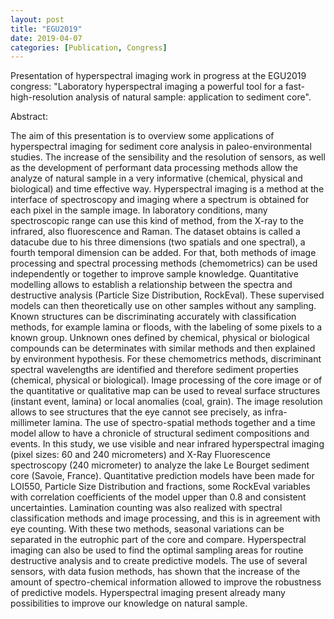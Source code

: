 ```yaml
---
layout: post
title: "EGU2019"
date: 2019-04-07
categories: [Publication, Congress]
---
```


Presentation of hyperspectral imaging work in progress at the EGU2019 congress: "Laboratory hyperspectral imaging a powerful tool for a fast-high-resolution analysis of natural sample: application to sediment core".

Abstract:

The aim of this presentation is to overview some applications of hyperspectral imaging for sediment core analysis in paleo-environmental studies. The increase of the sensibility and the resolution of sensors, as well as the development of performant data processing methods allow the analyze of natural sample in a very informative (chemical, physical and biological) and time effective way. Hyperspectral imaging is a method at the interface of spectroscopy and imaging where a spectrum is obtained for each pixel in the sample image. In laboratory conditions, many spectroscopic range can use this kind of method, from the X-ray to the infrared, also fluorescence and Raman. The dataset obtains is called a datacube due to his three dimensions (two spatials and one spectral), a fourth temporal dimension can be added. For that, both methods of image processing and spectral processing methods (chemometrics) can be used independently or together to improve sample knowledge. Quantitative modelling allows to establish a relationship between the spectra and destructive analysis (Particle Size Distribution, RockEval). These supervised models can then theoretically use on other samples without any sampling. Known structures can be discriminating accurately with classification methods, for example lamina or floods, with the labeling of some pixels to a known group. Unknown ones defined by chemical, physical or biological compounds can be determinates with similar methods and then explained by environment hypothesis. For these chemometrics methods, discriminant spectral wavelengths are identified and therefore sediment properties (chemical, physical or biological). Image processing of the core image or of the quantitative or qualitative map can be used to reveal surface structures (instant event, lamina) or local anomalies (coal, grain). The image resolution allows to see structures that the eye cannot see precisely, as infra-millimeter lamina. The use of spectro-spatial methods together and a time model allow to have a chronicle of structural sediment compositions and events. In this study, we use visible and near infrared hyperspectral imaging (pixel sizes: 60 and 240 micrometers) and X-Ray Fluorescence spectroscopy (240 micrometer) to analyze the lake Le Bourget sediment core (Savoie, France). Quantitative prediction models have been made for LOI550, Particle Size Distribution and fractions, some RockEval variables with correlation coefficients of the model upper than 0.8 and consistent uncertainties. Lamination counting was also realized with spectral classification methods and image processing, and this is in agreement with eye counting. With these two methods, seasonal variations can be separated in the eutrophic part of the core and compare. Hyperspectral imaging can also be used to find the optimal sampling areas for routine destructive analysis and to create predictive models. The use of several sensors, with data fusion methods, has shown that the increase of the amount of spectro-chemical information allowed to improve the robustness of predictive models. Hyperspectral imaging present already many possibilities to improve our knowledge on natural sample.